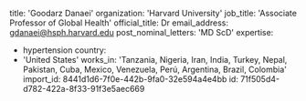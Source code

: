 title: 'Goodarz Danaei'
organization: 'Harvard University'
job_title: 'Associate Professor of Global Health'
official_title: Dr
email_address: gdanaei@hsph.harvard.edu
post_nominal_letters: 'MD ScD'
expertise:
  - hypertension
country:
  - 'United States'
works_in: 'Tanzania, Nigeria, Iran, India, Turkey, Nepal, Pakistan, Cuba, Mexico, Venezuela, Perú, Argentina, Brazil, Colombia'
import_id: 8441d1d6-7f0e-442b-9fa0-32e594a4e4bb
id: 71f505d4-d782-422a-8f33-91f3e5aec669
